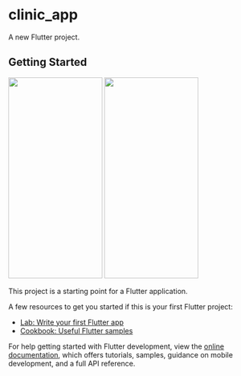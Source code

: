 # clinic_app

A new Flutter project.

## Getting Started
<img src="https://github.com/user-attachments/assets/ccf6c5d3-e37b-4480-ae5e-6a0d43850950" width="187" height="400">
<img src="https://github.com/user-attachments/assets/c7b25a9a-2abe-4117-9f31-52af00dd94e7" width="187" height="400">


This project is a starting point for a Flutter application.

A few resources to get you started if this is your first Flutter project:

- [Lab: Write your first Flutter app](https://docs.flutter.dev/get-started/codelab)
- [Cookbook: Useful Flutter samples](https://docs.flutter.dev/cookbook)

For help getting started with Flutter development, view the
[online documentation](https://docs.flutter.dev/), which offers tutorials,
samples, guidance on mobile development, and a full API reference.
